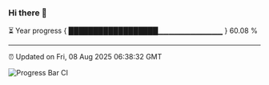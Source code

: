 ### Hi there 👋

⏳ Year progress { ██████████████████▁▁▁▁▁▁▁▁▁▁▁▁ } 60.08 %

---

⏰ Updated on Fri, 08 Aug 2025 06:38:32 GMT

![Progress Bar CI](https://github.com/liununu/liununu/workflows/Progress%20Bar%20CI/badge.svg)
